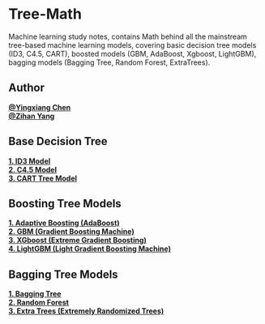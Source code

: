 Tree-Math
============
Machine learning study notes, contains Math behind all the mainstream tree-based machine learning models, covering basic decision tree models (ID3, C4.5, CART), boosted models (GBM, AdaBoost, Xgboost, LightGBM), bagging models (Bagging Tree, Random Forest, ExtraTrees).  

Author
------------
[**@Yingxiang Chen**](https://github.com/YC-Coder-Chen)  
[**@Zihan Yang**](https://github.com/echoyang48)

Base Decision Tree
------------
[**1. ID3 Model**](./ID3.md)   
[**2. C4.5 Model**](./C4_5.md)  
[**3. CART Tree Model**](./CART.md)  

Boosting Tree Models
------------
[**1. Adaptive Boosting (AdaBoost)**](./AdaBoost.md)  
[**2. GBM (Gradient Boosting Machine)**](./GBM.md)  
[**3. XGboost (Extreme Gradient Boosting)**](./XGboost.md)  
[**4. LightGBM (Light Gradient Boosting Machine)**](./LightGBM.md)  

Bagging Tree Models
------------
[**1. Bagging Tree**](./Bagging.md)  
[**2. Random Forest**](./RF.md)  
[**3. Extra Trees (Extremely Randomized Trees)**](./ExtraTrees.md)  